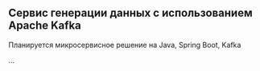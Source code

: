 ## Сервис генерации данных с использованием Apache Kafka
Планируется микросервисное решение на Java, Spring Boot, Kafka

...
